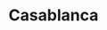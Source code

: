 ---
title: "Casablanca"
url: /ciudad-autonoma-de-buenos-aires/casablanca-avenida-triunvirato/
shop: Raumausstattung
---